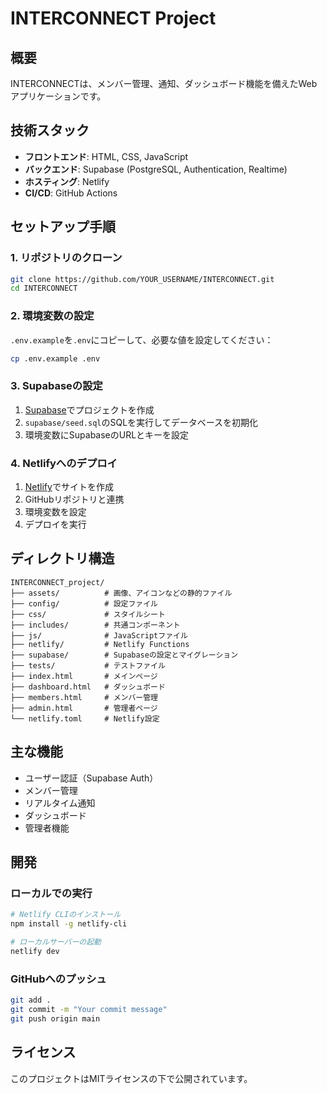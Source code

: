 # INTERCONNECT Project

## 概要
INTERCONNECTは、メンバー管理、通知、ダッシュボード機能を備えたWebアプリケーションです。

## 技術スタック
- **フロントエンド**: HTML, CSS, JavaScript
- **バックエンド**: Supabase (PostgreSQL, Authentication, Realtime)
- **ホスティング**: Netlify
- **CI/CD**: GitHub Actions

## セットアップ手順

### 1. リポジトリのクローン
```bash
git clone https://github.com/YOUR_USERNAME/INTERCONNECT.git
cd INTERCONNECT
```

### 2. 環境変数の設定
`.env.example`を`.env`にコピーして、必要な値を設定してください：
```bash
cp .env.example .env
```

### 3. Supabaseの設定
1. [Supabase](https://supabase.com)でプロジェクトを作成
2. `supabase/seed.sql`のSQLを実行してデータベースを初期化
3. 環境変数にSupabaseのURLとキーを設定

### 4. Netlifyへのデプロイ
1. [Netlify](https://netlify.com)でサイトを作成
2. GitHubリポジトリと連携
3. 環境変数を設定
4. デプロイを実行

## ディレクトリ構造
```
INTERCONNECT_project/
├── assets/          # 画像、アイコンなどの静的ファイル
├── config/          # 設定ファイル
├── css/             # スタイルシート
├── includes/        # 共通コンポーネント
├── js/              # JavaScriptファイル
├── netlify/         # Netlify Functions
├── supabase/        # Supabaseの設定とマイグレーション
├── tests/           # テストファイル
├── index.html       # メインページ
├── dashboard.html   # ダッシュボード
├── members.html     # メンバー管理
├── admin.html       # 管理者ページ
└── netlify.toml     # Netlify設定

```

## 主な機能
- ユーザー認証（Supabase Auth）
- メンバー管理
- リアルタイム通知
- ダッシュボード
- 管理者機能

## 開発
### ローカルでの実行
```bash
# Netlify CLIのインストール
npm install -g netlify-cli

# ローカルサーバーの起動
netlify dev
```

### GitHubへのプッシュ
```bash
git add .
git commit -m "Your commit message"
git push origin main
```

## ライセンス
このプロジェクトはMITライセンスの下で公開されています。